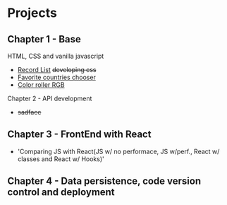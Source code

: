 # Projects

Chapter 1 - Base 
  -
 HTML, CSS and vanilla javascript
  - [Record List](https://rev0lts.github.io/fullstack-bootcamp/chapter01/class09/) ~~developing css~~
  - [Favorite countries chooser](https://rev0lts.github.io/fullstack-bootcamp/chapter01/class17/)
  - [Color roller RGB](https://rev0lts.github.io/fullstack-bootcamp/chapter01/handsOn/)
  
Chapter 2 - API development
  - ~~sadface~~

Chapter 3 - FrontEnd with React
 -
 - 'Comparing JS with React(JS w/ no performace, JS w/perf., React w/ classes and React w/ Hooks)'

Chapter 4 - Data persistence, code version control and deployment
 -
